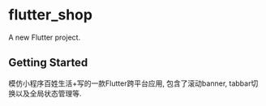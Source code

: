 # flutter_shop

A new Flutter project.

## Getting Started

模仿小程序百姓生活+写的一款Flutter跨平台应用, 包含了滚动banner, tabbar切换以及全局状态管理等.
